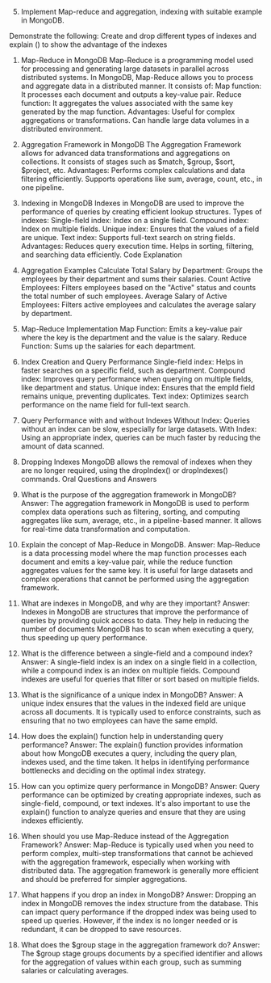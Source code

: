  5. Implement Map-reduce and aggregation, indexing with suitable example in MongoDB.

 Demonstrate the following:
Create and drop different types of indexes and
explain () to show the advantage of the indexes


1. Map-Reduce in MongoDB
Map-Reduce is a programming model used for processing and generating large datasets in parallel across distributed systems. In MongoDB, Map-Reduce allows you to process and aggregate data in a distributed manner. It consists of:
Map function: It processes each document and outputs a key-value pair.
Reduce function: It aggregates the values associated with the same key generated by the map function.
Advantages:
Useful for complex aggregations or transformations.
Can handle large data volumes in a distributed environment.

3. Aggregation Framework in MongoDB
The Aggregation Framework allows for advanced data transformations and aggregations on collections. It consists of stages such as $match, $group, $sort, $project, etc.
Advantages:
Performs complex calculations and data filtering efficiently.
Supports operations like sum, average, count, etc., in one pipeline.

5. Indexing in MongoDB
Indexes in MongoDB are used to improve the performance of queries by creating efficient lookup structures.
Types of indexes:
Single-field index: Index on a single field.
Compound index: Index on multiple fields.
Unique index: Ensures that the values of a field are unique.
Text index: Supports full-text search on string fields.
Advantages:
Reduces query execution time.
Helps in sorting, filtering, and searching data efficiently.
Code Explanation

1. Aggregation Examples
Calculate Total Salary by Department:
Groups the employees by their department and sums their salaries.
Count Active Employees:
Filters employees based on the "Active" status and counts the total number of such employees.
Average Salary of Active Employees:
Filters active employees and calculates the average salary by department.

3. Map-Reduce Implementation
Map Function: Emits a key-value pair where the key is the department and the value is the salary.
Reduce Function: Sums up the salaries for each department.

5. Index Creation and Query Performance
Single-field index: Helps in faster searches on a specific field, such as department.
Compound index: Improves query performance when querying on multiple fields, like department and status.
Unique index: Ensures that the empId field remains unique, preventing duplicates.
Text index: Optimizes search performance on the name field for full-text search.

7. Query Performance with and without Indexes
Without Index: Queries without an index can be slow, especially for large datasets.
With Index: Using an appropriate index, queries can be much faster by reducing the amount of data scanned.

9. Dropping Indexes
MongoDB allows the removal of indexes when they are no longer required, using the dropIndex() or dropIndexes() commands.
Oral Questions and Answers

1. What is the purpose of the aggregation framework in MongoDB?
Answer: The aggregation framework in MongoDB is used to perform complex data operations such as filtering, sorting, and computing aggregates like sum, average, etc., in a pipeline-based manner. It allows for real-time data transformation and computation.

3. Explain the concept of Map-Reduce in MongoDB.
Answer: Map-Reduce is a data processing model where the map function processes each document and emits a key-value pair, while the reduce function aggregates values for the same key. It is useful for large datasets and complex operations that cannot be performed using the aggregation framework.

5. What are indexes in MongoDB, and why are they important?
Answer: Indexes in MongoDB are structures that improve the performance of queries by providing quick access to data. They help in reducing the number of documents MongoDB has to scan when executing a query, thus speeding up query performance.

7. What is the difference between a single-field and a compound index?
Answer: A single-field index is an index on a single field in a collection, while a compound index is an index on multiple fields. Compound indexes are useful for queries that filter or sort based on multiple fields.

9. What is the significance of a unique index in MongoDB?
Answer: A unique index ensures that the values in the indexed field are unique across all documents. It is typically used to enforce constraints, such as ensuring that no two employees can have the same empId.

11. How does the explain() function help in understanding query performance?
Answer: The explain() function provides information about how MongoDB executes a query, including the query plan, indexes used, and the time taken. It helps in identifying performance bottlenecks and deciding on the optimal index strategy.

13. How can you optimize query performance in MongoDB?
Answer: Query performance can be optimized by creating appropriate indexes, such as single-field, compound, or text indexes. It's also important to use the explain() function to analyze queries and ensure that they are using indexes efficiently.

15. When should you use Map-Reduce instead of the Aggregation Framework?
Answer: Map-Reduce is typically used when you need to perform complex, multi-step transformations that cannot be achieved with the aggregation framework, especially when working with distributed data. The aggregation framework is generally more efficient and should be preferred for simpler aggregations.

17. What happens if you drop an index in MongoDB?
Answer: Dropping an index in MongoDB removes the index structure from the database. This can impact query performance if the dropped index was being used to speed up queries. However, if the index is no longer needed or is redundant, it can be dropped to save resources.

19. What does the $group stage in the aggregation framework do?
Answer: The $group stage groups documents by a specified identifier and allows for the aggregation of values within each group, such as summing salaries or calculating averages.
